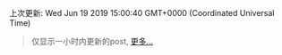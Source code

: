 
  
 上次更新: Wed Jun 19 2019 15:00:40 GMT+0000 (Coordinated Universal Time) 

 > 仅显示一小时内更新的post, [更多...](screenshots/)
  